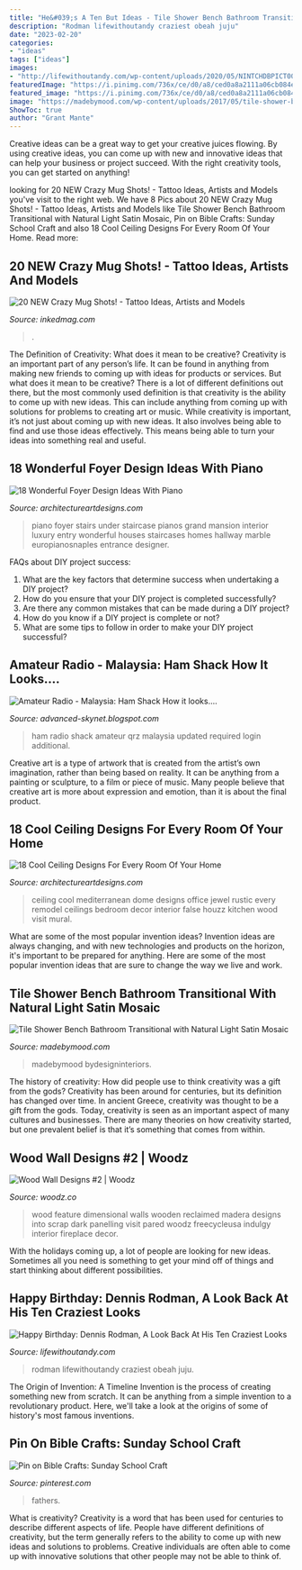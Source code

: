 ```yaml
---
title: "He&#039;s A Ten But Ideas - Tile Shower Bench Bathroom Transitional With Natural Light Satin Mosaic"
description: "Rodman lifewithoutandy craziest obeah juju"
date: "2023-02-20"
categories:
- "ideas"
tags: ["ideas"]
images:
- "http://lifewithoutandy.com/wp-content/uploads/2020/05/NINTCHDBPICT000411367291-730x1024.jpg"
featuredImage: "https://i.pinimg.com/736x/ce/d0/a8/ced0a8a2111a06cb084e145ab489e148.jpg"
featured_image: "https://i.pinimg.com/736x/ce/d0/a8/ced0a8a2111a06cb084e145ab489e148.jpg"
image: "https://madebymood.com/wp-content/uploads/2017/05/tile-shower-bench-bathroom-transitional-with-natural-light-dark-wood-vanities-tops.jpg"
ShowToc: true
author: "Grant Mante"
---
```



Creative ideas can be a great way to get your creative juices flowing. By using creative ideas, you can come up with new and innovative ideas that can help your business or project succeed. With the right creativity tools, you can get started on anything!

	

		
looking for 20 NEW Crazy Mug Shots! - Tattoo Ideas, Artists and Models you've visit to the right web. We have 8 Pics about 20 NEW Crazy Mug Shots! - Tattoo Ideas, Artists and Models like Tile Shower Bench Bathroom Transitional with Natural Light Satin Mosaic, Pin on Bible Crafts: Sunday School Craft and also 18 Cool Ceiling Designs For Every Room Of Your Home. Read more:
		
    
## 20 NEW Crazy Mug Shots! - Tattoo Ideas, Artists And Models

<img loading=lazy src="https://www.inkedmag.com/.image/c_limit%2Ccs_srgb%2Cfl_progressive%2Cq_auto:good%2Cw_700/MTYwODY0NjcwNjY2Nzk0MDM5/2459ec9200000578-0-2_this_guy_made_it_all_the_way_up_to_number_2_but_it_was_the_off-m-87_1420082633579.jpg" onerror="this.onerror=null;this.src='https://tse2.mm.bing.net/th?id=OIP.eSTeoIHrMTCWgLoziCBMMgHaKM&amp;pid=15.1';" alt="20 NEW Crazy Mug Shots! - Tattoo Ideas, Artists and Models">

_Source: inkedmag.com_

>. 

	

The Definition of Creativity: What does it mean to be creative?
Creativity is an important part of any person’s life. It can be found in anything from making new friends to coming up with ideas for products or services. But what does it mean to be creative? There is a lot of different definitions out there, but the most commonly used definition is that creativity is the ability to come up with new ideas. This can include anything from coming up with solutions for problems to creating art or music. While creativity is important, it’s not just about coming up with new ideas. It also involves being able to find and use those ideas effectively. This means being able to turn your ideas into something real and useful.

    
## 18 Wonderful Foyer Design Ideas With Piano

<img loading=lazy src="http://www.architectureartdesigns.com/wp-content/uploads/2016/05/1-60-630x954.jpg" onerror="this.onerror=null;this.src='https://tse3.mm.bing.net/th?id=OIP.Y5c--GXtp0B1-uxdARAuHAHaLN&amp;pid=15.1';" alt="18 Wonderful Foyer Design Ideas With Piano">

_Source: architectureartdesigns.com_

>piano foyer stairs under staircase pianos grand mansion interior luxury entry wonderful houses staircases homes hallway marble europianosnaples entrance designer. 

	

FAQs about DIY project success:
1. What are the key factors that determine success when undertaking a DIY project?
2. How do you ensure that your DIY project is completed successfully? 
3. Are there any common mistakes that can be made during a DIY project? 
4. How do you know if a DIY project is complete or not? 
5. What are some tips to follow in order to make your DIY project successful?

    
## Amateur Radio - Malaysia: Ham Shack How It Looks....

<img loading=lazy src="https://4.bp.blogspot.com/-2IIaLKqDnwM/WWQhT1O-9NI/AAAAAAAACEU/ZA4L_zKakak_LR_bctMSmd_HabA8vOyRQCLcBGAs/s1600/w8ss_lg.jpg" onerror="this.onerror=null;this.src='https://tse2.mm.bing.net/th?id=OIP.l8diNqefedwlgakzCwdvrAHaFj&amp;pid=15.1';" alt="Amateur Radio - Malaysia: Ham Shack How it looks....">

_Source: advanced-skynet.blogspot.com_

>ham radio shack amateur qrz malaysia updated required login additional. 

	

Creative art is a type of artwork that is created from the artist’s own imagination, rather than being based on reality. It can be anything from a painting or sculpture, to a film or piece of music. Many people believe that creative art is more about expression and emotion, than it is about the final product.

    
## 18 Cool Ceiling Designs For Every Room Of Your Home

<img loading=lazy src="http://www.architectureartdesigns.com/wp-content/uploads/2016/01/8-13.jpg" onerror="this.onerror=null;this.src='https://tse4.mm.bing.net/th?id=OIP.3dUgMd67DUxM-iEdBOZF1gHaLI&amp;pid=15.1';" alt="18 Cool Ceiling Designs For Every Room Of Your Home">

_Source: architectureartdesigns.com_

>ceiling cool mediterranean dome designs office jewel rustic every remodel ceilings bedroom decor interior false houzz kitchen wood visit mural. 

	

What are some of the most popular invention ideas?
Invention ideas are always changing, and with new technologies and products on the horizon, it's important to be prepared for anything. Here are some of the most popular invention ideas that are sure to change the way we live and work.

    
## Tile Shower Bench Bathroom Transitional With Natural Light Satin Mosaic

<img loading=lazy src="https://madebymood.com/wp-content/uploads/2017/05/tile-shower-bench-bathroom-transitional-with-natural-light-dark-wood-vanities-tops.jpg" onerror="this.onerror=null;this.src='https://tse2.mm.bing.net/th?id=OIP.tkMXg335D6umWhJwQhhcaQDMEy&amp;pid=15.1';" alt="Tile Shower Bench Bathroom Transitional with Natural Light Satin Mosaic">

_Source: madebymood.com_

>madebymood bydesigninteriors. 

	

The history of creativity: How did people use to think creativity was a gift from the gods?
Creativity has been around for centuries, but its definition has changed over time. In ancient Greece, creativity was thought to be a gift from the gods. Today, creativity is seen as an important aspect of many cultures and businesses. There are many theories on how creativity started, but one prevalent belief is that it’s something that comes from within.

    
## Wood Wall Designs #2 | Woodz

<img loading=lazy src="http://www.woodz.co/wp-content/uploads/2017/03/Wood-wall-2-WOODZ-2.jpg" onerror="this.onerror=null;this.src='https://tse4.mm.bing.net/th?id=OIP.5UtZOht8u-H9BJn-StLMNQHaJ4&amp;pid=15.1';" alt="Wood Wall Designs #2 | Woodz">

_Source: woodz.co_

>wood feature dimensional walls wooden reclaimed madera designs into scrap dark panelling visit pared woodz freecycleusa indulgy interior fireplace decor. 

	

With the holidays coming up, a lot of people are looking for new ideas. Sometimes all you need is something to get your mind off of things and start thinking about different possibilities. 

    
## Happy Birthday: Dennis Rodman, A Look Back At His Ten Craziest Looks

<img loading=lazy src="http://lifewithoutandy.com/wp-content/uploads/2020/05/NINTCHDBPICT000411367291-730x1024.jpg" onerror="this.onerror=null;this.src='https://tse4.mm.bing.net/th?id=OIP.dxA8S_ZU4l5Zg50VGO6mZAHaKY&amp;pid=15.1';" alt="Happy Birthday: Dennis Rodman, A Look Back At His Ten Craziest Looks">

_Source: lifewithoutandy.com_

>rodman lifewithoutandy craziest obeah juju. 

	

The Origin of Invention: A Timeline
Invention is the process of creating something new from scratch. It can be anything from a simple invention to a revolutionary product. Here, we'll take a look at the origins of some of history's most famous inventions.

    
## Pin On Bible Crafts: Sunday School Craft

<img loading=lazy src="https://i.pinimg.com/736x/ce/d0/a8/ced0a8a2111a06cb084e145ab489e148.jpg" onerror="this.onerror=null;this.src='https://tse3.mm.bing.net/th?id=OIP.bwddXlcUruV9iRnuglbMLgHaJ3&amp;pid=15.1';" alt="Pin on Bible Crafts: Sunday School Craft">

_Source: pinterest.com_

>fathers. 

	

What is creativity?
Creativity is a word that has been used for centuries to describe different aspects of life. People have different definitions of creativity, but the term generally refers to the ability to come up with new ideas and solutions to problems. Creative individuals are often able to come up with innovative solutions that other people may not be able to think of.

